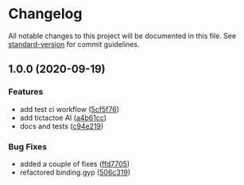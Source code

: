 # Changelog

All notable changes to this project will be documented in this file. See [standard-version](https://github.com/conventional-changelog/standard-version) for commit guidelines.

## 1.0.0 (2020-09-19)

### Features

-   add test ci workflow ([5cf5f76](https://github.com/skyra-project/ai/commit/5cf5f764536b0eb113161ea2845dbba9788e3814))
-   add tictactoe AI ([a4b61cc](https://github.com/skyra-project/ai/commit/a4b61cc991eba53a6f0f5d292f9721e0cfe0a958))
-   docs and tests ([c94e219](https://github.com/skyra-project/ai/commit/c94e219fd7dca1eabd338ccbd5e04983605cd7b9))

### Bug Fixes

-   added a couple of fixes ([ffd7705](https://github.com/skyra-project/ai/commit/ffd770515b7cc1f9cd652a064a3c5f925f9bb28e))
-   refactored binding.gyp ([506c319](https://github.com/skyra-project/ai/commit/506c319930ceb71b8888629c73e273345cb64c68))
